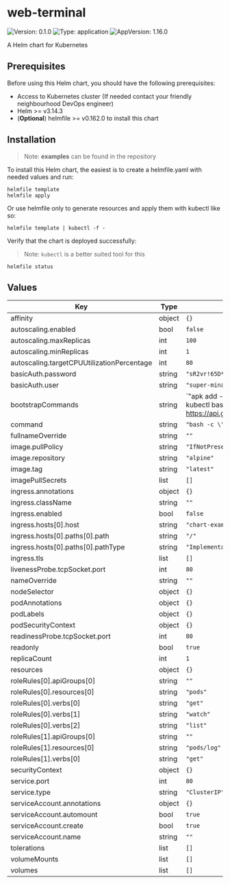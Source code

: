 # web-terminal

![Version: 0.1.0](https://img.shields.io/badge/Version-0.1.0-informational?style=flat-square) ![Type: application](https://img.shields.io/badge/Type-application-informational?style=flat-square) ![AppVersion: 1.16.0](https://img.shields.io/badge/AppVersion-1.16.0-informational?style=flat-square)

A Helm chart for Kubernetes

## Prerequisites

Before using this Helm chart, you should have the following prerequisites:

- Access to Kubernetes cluster (If needed contact your friendly neighbourhood DevOps engineer)
- Helm >= v3.14.3
- (**Optional**) helmfile >= v0.162.0 to install this chart

## Installation

> Note: **examples** can be found in the repository

To install this Helm chart, the easiest is to create a helmfile.yaml with needed values and run:

```
helmfile template
helmfile apply
```

Or use helmfile only to generate resources and apply them with kubectl like so:

```
helmfile template | kubectl -f -
```

Verify that the chart is deployed successfully:

> Note: `kubectl` is a better suited tool for this

```
helmfile status
```

## Values

| Key | Type | Default | Description |
|-----|------|---------|-------------|
| affinity | object | `{}` |  |
| autoscaling.enabled | bool | `false` |  |
| autoscaling.maxReplicas | int | `100` |  |
| autoscaling.minReplicas | int | `1` |  |
| autoscaling.targetCPUUtilizationPercentage | int | `80` |  |
| basicAuth.password | string | `"sR2vr!65D*0LzA"` |  |
| basicAuth.user | string | `"super-mina-admin"` |  |
| bootstrapCommands | string | `"apk add --quiet --no-progress curl ttyd aws-cli kubectl bash tar\nSTERN_VERSION=$(curl -s https://api.github.com/repos/stern/stern/releases/latest | grep 'tag_name' | cut -d '\"' -f 4)\ncurl -LO https://github.com/stern/stern/releases/download/${STERN_VERSION}/stern_${STERN_VERSION#v}_linux_amd64.tar.gz\ntar -xvzf stern_${STERN_VERSION#v}_linux_amd64.tar.gz && mv stern /usr/local/bin/ && chmod +x /usr/local/bin/stern\n"` |  |
| command | string | `"bash -c \"echo hello world\""` |  |
| fullnameOverride | string | `""` |  |
| image.pullPolicy | string | `"IfNotPresent"` |  |
| image.repository | string | `"alpine"` |  |
| image.tag | string | `"latest"` |  |
| imagePullSecrets | list | `[]` |  |
| ingress.annotations | object | `{}` |  |
| ingress.className | string | `""` |  |
| ingress.enabled | bool | `false` |  |
| ingress.hosts[0].host | string | `"chart-example.local"` |  |
| ingress.hosts[0].paths[0].path | string | `"/"` |  |
| ingress.hosts[0].paths[0].pathType | string | `"ImplementationSpecific"` |  |
| ingress.tls | list | `[]` |  |
| livenessProbe.tcpSocket.port | int | `80` |  |
| nameOverride | string | `""` |  |
| nodeSelector | object | `{}` |  |
| podAnnotations | object | `{}` |  |
| podLabels | object | `{}` |  |
| podSecurityContext | object | `{}` |  |
| readinessProbe.tcpSocket.port | int | `80` |  |
| readonly | bool | `true` |  |
| replicaCount | int | `1` |  |
| resources | object | `{}` |  |
| roleRules[0].apiGroups[0] | string | `""` |  |
| roleRules[0].resources[0] | string | `"pods"` |  |
| roleRules[0].verbs[0] | string | `"get"` |  |
| roleRules[0].verbs[1] | string | `"watch"` |  |
| roleRules[0].verbs[2] | string | `"list"` |  |
| roleRules[1].apiGroups[0] | string | `""` |  |
| roleRules[1].resources[0] | string | `"pods/log"` |  |
| roleRules[1].verbs[0] | string | `"get"` |  |
| securityContext | object | `{}` |  |
| service.port | int | `80` |  |
| service.type | string | `"ClusterIP"` |  |
| serviceAccount.annotations | object | `{}` |  |
| serviceAccount.automount | bool | `true` |  |
| serviceAccount.create | bool | `true` |  |
| serviceAccount.name | string | `""` |  |
| tolerations | list | `[]` |  |
| volumeMounts | list | `[]` |  |
| volumes | list | `[]` |  |

